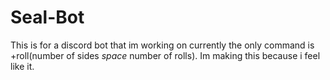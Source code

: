 # Seal-Bot
This is for a discord bot that im working on
currently the only command is +roll(number of sides *space* number of rolls). Im making this because i feel like it.
